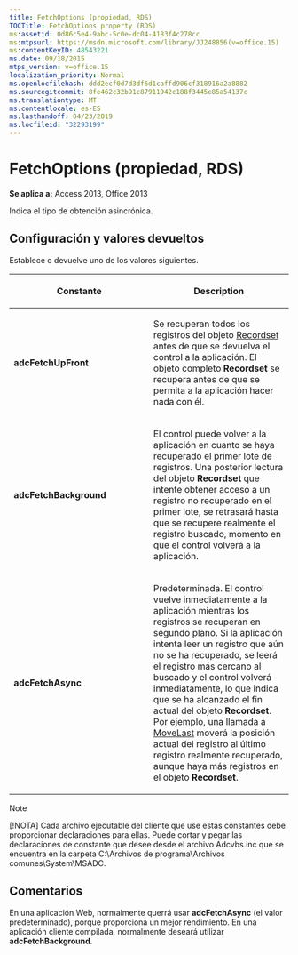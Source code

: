 ```yaml
---
title: FetchOptions (propiedad, RDS)
TOCTitle: FetchOptions property (RDS)
ms:assetid: 0d86c5e4-9abc-5c0e-dc04-4183f4c278cc
ms:mtpsurl: https://msdn.microsoft.com/library/JJ248856(v=office.15)
ms:contentKeyID: 48543221
ms.date: 09/18/2015
mtps_version: v=office.15
localization_priority: Normal
ms.openlocfilehash: ddd2ecf0d7d3df6d1caffd906cf318916a2a8882
ms.sourcegitcommit: 8fe462c32b91c87911942c188f3445e85a54137c
ms.translationtype: MT
ms.contentlocale: es-ES
ms.lasthandoff: 04/23/2019
ms.locfileid: "32293199"
---
```

# <a name="fetchoptions-property-rds"></a>FetchOptions (propiedad, RDS)


**Se aplica a:** Access 2013, Office 2013

Indica el tipo de obtención asincrónica.

## <a name="setting-and-return-values"></a>Configuración y valores devueltos

Establece o devuelve uno de los valores siguientes.

<table>
<colgroup>
<col style="width: 50%" />
<col style="width: 50%" />
</colgroup>
<thead>
<tr class="header">
<th><p>Constante</p></th>
<th><p>Description</p></th>
</tr>
</thead>
<tbody>
<tr class="odd">
<td><p><strong>adcFetchUpFront</strong></p></td>
<td><p>Se recuperan todos los registros del objeto <a href="recordset-object-ado.md">Recordset</a> antes de que se devuelva el control a la aplicación. El objeto completo <strong>Recordset</strong> se recupera antes de que se permita a la aplicación hacer nada con él.</p></td>
</tr>
<tr class="even">
<td><p><strong>adcFetchBackground</strong></p></td>
<td><p>El control puede volver a la aplicación en cuanto se haya recuperado el primer lote de registros. Una posterior lectura del objeto <strong>Recordset</strong> que intente obtener acceso a un registro no recuperado en el primer lote, se retrasará hasta que se recupere realmente el registro buscado, momento en que el control volverá a la aplicación.</p></td>
</tr>
<tr class="odd">
<td><p><strong>adcFetchAsync</strong></p></td>
<td><p>Predeterminada. El control vuelve inmediatamente a la aplicación mientras los registros se recuperan en segundo plano. Si la aplicación intenta leer un registro que aún no se ha recuperado, se leerá el registro más cercano al buscado y el control volverá inmediatamente, lo que indica que se ha alcanzado el fin actual del objeto <strong>Recordset</strong>. Por ejemplo, una llamada a <a href="movefirst-movelast-movenext-and-moveprevious-methods-rds.md">MoveLast</a> moverá la posición actual del registro al último registro realmente recuperado, aunque haya más registros en el objeto <strong>Recordset</strong>.</p></td>
</tr>
</tbody>
</table>



> [!NOTE]
> [!NOTA] Cada archivo ejecutable del cliente que use estas constantes debe proporcionar declaraciones para ellas. Puede cortar y pegar las declaraciones de constante que desee desde el archivo Adcvbs.inc que se encuentra en la carpeta C:\Archivos de programa\Archivos comunes\System\MSADC.



## <a name="remarks"></a>Comentarios

En una aplicación Web, normalmente querrá usar **adcFetchAsync** (el valor predeterminado), porque proporciona un mejor rendimiento. En una aplicación cliente compilada, normalmente deseará utilizar **adcFetchBackground**.

